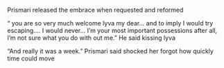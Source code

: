 Prismari released the embrace when requested and reformed 

“ you are so very much welcome lyva my dear... and to imply I would try escaping.... I would never... I’m your most important possessions after all, I’m not sure what you do with out me.” He said kissing lyva 

“And really it was a week.” Prismari said shocked her forgot how quickly time could move